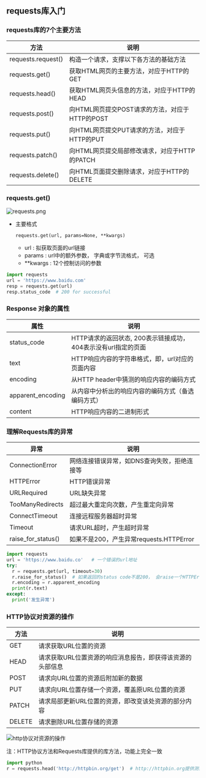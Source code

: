 ## requests库入门

### requests库的7个主要方法

| 方法               | 说明                                           |
| ------------------ | ---------------------------------------------- |
| requests.request() | 构造一个请求，支撑以下各方法的基础方法         |
| requests.get()     | 获取HTML网页的主要方法，对应于HTTP的GET        |
| requests.head()    | 获取HTML网页头信息的方法，对应于HTTP的HEAD     |
| requests.post()    | 向HTML网页提交POST请求的方法，对应于HTTP的POST |
| requests.put()     | 向HTML网页提交PUT请求的方法，对应于HTTP的PUT   |
| requests.patch()   | 向HTML网页提交局部修改请求，对应于HTTP的PATCH  |
| requests.delete()  | 向HTML页面提交删除请求，对应于HTTP的DELETE     |



### requests.get()

![requests.png](/Users/ym/Desktop/Notes/Python网络爬虫/resources/requests.get.png)

- 主要格式

  `requests.get(url, params=None, **kwargs)`

  - url : 拟获取页面的url链接
  - params : url中的额外参数， 字典或字节流格式， 可选
  - **kwargs : 12个控制访问的参数

```python
import requests
url = 'https://www.baidu.com'
resp = requests.get(url)
resp.status_code  # 200 for successful
```



### Response 对象的属性

| 属性              | 说明                                                         |
| ----------------- | ------------------------------------------------------------ |
| status_code       | HTTP请求的返回状态, 200表示链接成功，404表示没有url指定的页面 |
| text              | HTTP响应内容的字符串格式，即，url对应的页面内容              |
| encoding          | 从HTTP header中猜测的响应内容的编码方式                      |
| apparent_encoding | 从内容中分析出的响应内容的编码方式（备选编码方式）           |
| content           | HTTP响应内容的二进制形式                                     |



### 理解Requests库的异常

| 异常               | 说明                                        |
| ------------------ | ------------------------------------------- |
| ConnectionError    | 网络连接错误异常，如DNS查询失败，拒绝连接等 |
| HTTPError          | HTTP错误异常                                |
| URLRequired        | URL缺失异常                                 |
| TooManyRedirects   | 超过最大重定向次数，产生重定向异常          |
| ConnectTimeout     | 连接远程服务器超时异常                      |
| Timeout            | 请求URL超时，产生超时异常                   |
| raise_for_status() | 如果不是200，产生异常requests.HTTPError     |



```python
import requests
url = 'https://www.baidu.co'   # 一个错误的url地址
try:
  r = requests.get(url, timeout=30)
  r.raise_for_status()  # 如果返回的status code不是200， 会raise一个HTTPError的异常
  r.encoding = r.apparent_encoding
  print(r.text)
except:
  print('发生异常')
```



### HTTP协议对资源的操作

| 方法   | 说明                                                      |
| ------ | --------------------------------------------------------- |
| GET    | 请求获取URL位置的资源                                     |
| HEAD   | 请求获取URL位置资源的响应消息报告，即获得该资源的头部信息 |
| POST   | 请求向URL位置的资源后附加新的数据                         |
| PUT    | 请求向URL位置存储一个资源，覆盖原URL位置的资源            |
| PATCH  | 请求局部更新URL位置的资源，即改变该处资源的部分内容       |
| DELETE | 请求删除URL位置存储的资源                                 |

![http协议对资源的操作](/Users/ym/Desktop/Notes/Python网络爬虫/resources/http协议对资源的操作.png)

注：HTTP协议方法和Requests库提供的库方法，功能上完全一致

```python
import python
r = requests.head('http://httpbin.org/get')  # http://httpbin.org提供测试
```



